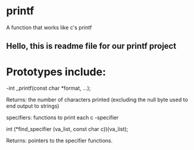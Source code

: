 # printf
A function that works like c's printf

## Hello, this is readme file for our printf project
# Prototypes include:

-int _printf(const char *format, ...);

Returns: the number of characters printed (excluding the null byte used to end
output to strings)

specifiers: functions to print each c -specifier

int (*find_specifier (va_list, const char c))(va_list);

Returns: pointers to the specifier functions.
